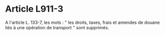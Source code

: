 # Article L911-3

A l'article L. 133-7, les mots : " les droits, taxes, frais et amendes de douane liés à une opération de transport " sont supprimés.
